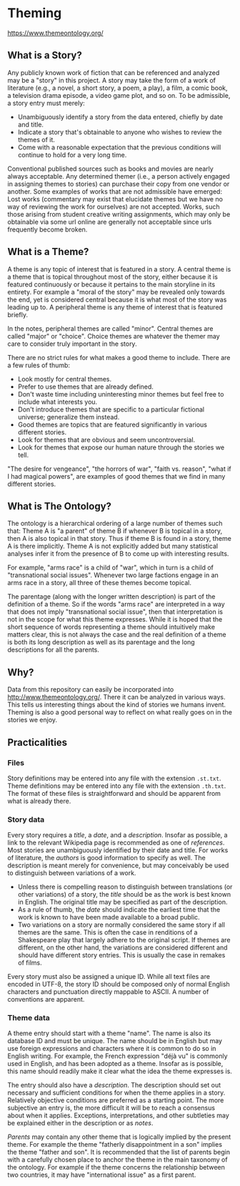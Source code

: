 # Theming

https://www.themeontology.org/  


## What is a Story?

Any publicly known work of fiction that can be referenced and analyzed may be a "story" in this project.
A story may take the form of a work of literature (e.g., a novel, a short story, a poem, a play), a film, a comic book, a television drama episode, a video game plot, and so on. To be admissible, a story entry must merely:

- Unambiguously identify a story from the data entered, chiefly by date and title.
- Indicate a story that's obtainable to anyone who wishes to review the themes of it.
- Come with a reasonable expectation that the previous conditions will continue to hold for a very long time.

Conventional published sources such as books and movies are nearly always acceptable.
Any determined themer (i.e., a person actively engaged in assigning themes to stories) can purchase their copy from one vendor or another.
Some examples of works that are not admissible have emerged:
Lost works (commentary may exist that elucidate themes but we have no way of reviewing the work for ourselves) are not accepted. 
Works, such those arising from student creative writing assignments, which may only be obtainable via some url online are generally not acceptable since urls frequently become broken.


## What is a Theme?

A theme is any topic of interest that is featured in a story.
A central theme is a theme that is topical throughout most of the story, either because it is featured continuously or because it pertains to the main storyline in its entirety. 
For example a "moral of the story" may be revealed only towards the end, yet is considered central because it is what most of the story was leading up to.
A peripheral theme is any theme of interest that is featured briefly.

In the notes, peripheral themes are called "minor". 
Central themes are called "major" or "choice".
Choice themes are whatever the themer may care to consider truly important in the story.

There are no strict rules for what makes a good theme to include.
There are a few rules of thumb:

- Look mostly for central themes.
- Prefer to use themes that are already defined.
- Don't waste time including uninteresting minor themes but feel free to include what interests you.
- Don't introduce themes that are specific to a particular fictional universe; generalize them instead.
- Good themes are topics that are featured significantly in various different stories.
- Look for themes that are obvious and seem uncontroversial.
- Look for themes that expose our human nature through the stories we tell.

"The desire for vengeance", "the horrors of war", "faith vs. reason", "what if I had magical powers", are examples of good themes that we find in many different stories.


## What is The Ontology?

The ontology is a hierarchical ordering of a large number of themes such that:
Theme A is "a parent" of theme B if whenever B is topical in a story, then A is also topical in that story.
Thus if theme B is found in a story, theme A is there implicitly.
Theme A is not explicitly added but many statistical analyses infer it from the presence of B to come up with interesting results.

For example, "arms race" is a child of "war", which in turn is a child of "transnational social issues". 
Whenever two large factions engage in an arms race in a story, all three of these themes become topical.

The parentage (along with the longer written description) is part of the definition of a theme.
So if the words "arms race" are interpreted in a way that does not imply "transnational social issue", then that interpretation is not in the scope for what this theme expresses.
While it is hoped that the short sequence of words representing a theme should intuitively make matters clear, this is not always the case and the real definition of a theme is both its long description as well as its parentage and the long descriptions for all the parents.


## Why?

Data from this repository can easily be incorporated into http://www.themeontology.org/. 
There it can be analyzed in various ways.
This tells us interesting things about the kind of stories we humans invent.
Theming is also a good personal way to reflect on what really goes on in the stories we enjoy.



## Practicalities

### Files

Story definitions may be entered into any file with the extension `.st.txt`. Theme definitions may be entered into any file 
with the extension `.th.txt`. The format of these files is straightforward and should be apparent from what is already there.

### Story data

Every story requires a *title*, a *date*, and a *description*. Insofar as possible, a link to the relevant Wikipedia page
is recommended as one of *references*. Most stories are unambiguously identified by their date and title. For works of
literature, the *authors* is good information to specify as well. The description is meant merely for convenience, but
may conceivably be used to distinguish between variations of a work.

- Unless there is compelling reason to distinguish between translations (or other variations) of a story, the *title* should 
be as the work is best known in English. The original title may be specified as part of the description.
- As a rule of thumb, the *date* should indicate the earliest time that the work is known to have been made available
to a broad public. 
- Two variations on a story are normally considered the same story if all themes are the same. This is often the case in
renditions of a Shakespeare play that largely adhere to the original script. If themes are different, on the other hand,
the variations are considered different and should have different story entries. This is usually the case in remakes
of films.

Every story must also be assigned a unique ID. While all text files are encoded in UTF-8, the story ID should be composed
only of normal English characters and punctuation directly mappable to ASCII. A number of conventions are apparent.

### Theme data

A theme entry should start with a theme "name". The name is also its database ID and must be unique. 
The name should be in English but may use foreign expressions and characters where it is common to do so in English writing. 
For example, the French expression "déjà vu" is commonly used in English, and has been adopted as a theme.
Insofar as is possible, this name should readily make it clear what the idea the theme expresses is.

The entry should also have a *description*. 
The description should set out necessary and sufficient conditions for when the theme applies in a story.
Relatively objective conditions are preferred as a starting point.
The more subjective an entry is, the more difficult it will be to reach a consensus about when it applies.
Exceptions, interpretations, and other subtleties may be explained either in the description or as *notes*.

*Parents* may contain any other theme that is logically implied by the present theme.
For example the theme "fatherly disappointment in a son" implies the theme "father and son".
It is recommended that the list of parents begin with a carefully chosen place to anchor the theme in the main taxonomy of the ontology.
For example if the theme concerns the relationship between two countries, it may have "international issue" as a first parent.



